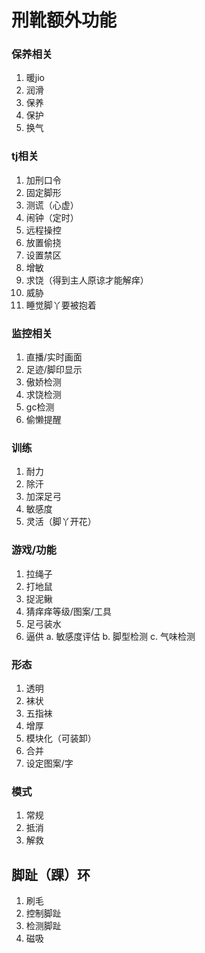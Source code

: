 # 刑靴额外功能 
### 保养相关
1. 暖jio
2. 润滑
3. 保养
4. 保护
5. 换气
### tj相关 
1. 加刑口令
2. 固定脚形
3. 测谎（心虚）
4. 闹钟（定时）
5. 远程操控
6. 放置偷挠
7. 设置禁区
8. 增敏
9. 求饶（得到主人原谅才能解痒）
10. 威胁
11. 睡觉脚丫要被抱着
### 监控相关
1. 直播/实时画面
2. 足迹/脚印显示
3. 傲娇检测
4. 求饶检测
5. gc检测
6. 偷懒提醒
### 训练
1. 耐力
2. 除汗
3. 加深足弓
4. 敏感度
5. 灵活（脚丫开花）
### 游戏/功能
1. 拉绳子
2. 打地鼠
3. 捉泥鳅
4. 猜痒痒等级/图案/工具
5. 足弓装水
6. 逼供
a. 敏感度评估
b. 脚型检测
c. 气味检测
### 形态
1. 透明
2. 袜状
3. 五指袜
4. 增厚
5. 模块化（可装卸）
6. 合并
7. 设定图案/字
### 模式
1. 常规
2. 抵消
3. 解救

## 脚趾（踝）环
1. 刷毛
2. 控制脚趾
3. 检测脚趾
4. 磁吸
